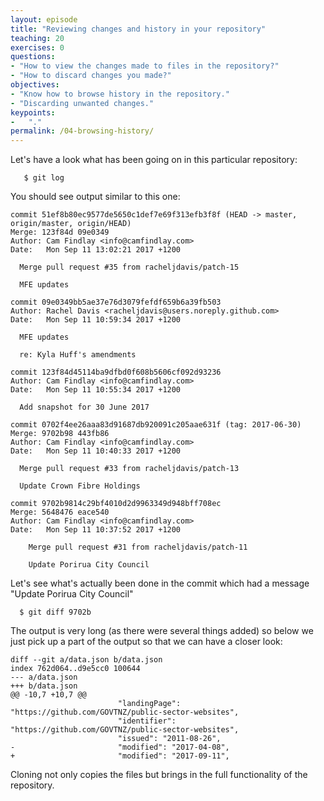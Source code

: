 ```yaml
---
layout: episode
title: "Reviewing changes and history in your repository"
teaching: 20
exercises: 0
questions:
- "How to view the changes made to files in the repository?"
- "How to discard changes you made?"
objectives:
- "Know how to browse history in the repository."
- "Discarding unwanted changes."
keypoints:
-   "."
permalink: /04-browsing-history/
---
```


Let's have a look what has been going on in this particular repository:

```
   $ git log
```

You should see output similar to this one:

```
commit 51ef8b80ec9577de5650c1def7e69f313efb3f8f (HEAD -> master, origin/master, origin/HEAD)
Merge: 123f84d 09e0349
Author: Cam Findlay <info@camfindlay.com>
Date:   Mon Sep 11 13:02:21 2017 +1200

  Merge pull request #35 from racheljdavis/patch-15

  MFE updates

commit 09e0349bb5ae37e76d3079fefdf659b6a39fb503
Author: Rachel Davis <racheljdavis@users.noreply.github.com>
Date:   Mon Sep 11 10:59:34 2017 +1200

  MFE updates

  re: Kyla Huff's amendments

commit 123f84d45114ba9dfbd0f608b5606cf092d93236
Author: Cam Findlay <info@camfindlay.com>
Date:   Mon Sep 11 10:55:34 2017 +1200

  Add snapshot for 30 June 2017

commit 0702f4ee26aaa83d91687db920091c205aae631f (tag: 2017-06-30)
Merge: 9702b98 443fb86
Author: Cam Findlay <info@camfindlay.com>
Date:   Mon Sep 11 10:40:33 2017 +1200

  Merge pull request #33 from racheljdavis/patch-13

  Update Crown Fibre Holdings

commit 9702b9814c29bf4010d2d9963349d948bff708ec
Merge: 5648476 eace540
Author: Cam Findlay <info@camfindlay.com>
Date:   Mon Sep 11 10:37:52 2017 +1200

    Merge pull request #31 from racheljdavis/patch-11

    Update Porirua City Council
```

Let's see what's actually been done in the commit which had a message "Update Porirua City Council"

```
  $ git diff 9702b
```

The output is very long (as there were several things added) so below we just pick up a part of the output so that we can have a closer look:

```
diff --git a/data.json b/data.json
index 762d064..d9e5cc0 100644
--- a/data.json
+++ b/data.json
@@ -10,7 +10,7 @@
                        "landingPage": "https://github.com/GOVTNZ/public-sector-websites",
                        "identifier": "https://github.com/GOVTNZ/public-sector-websites",
                        "issued": "2011-08-26",
-                       "modified": "2017-04-08",
+                       "modified": "2017-09-11",

```

Cloning not only copies the files but brings in the full functionality of the repository.
